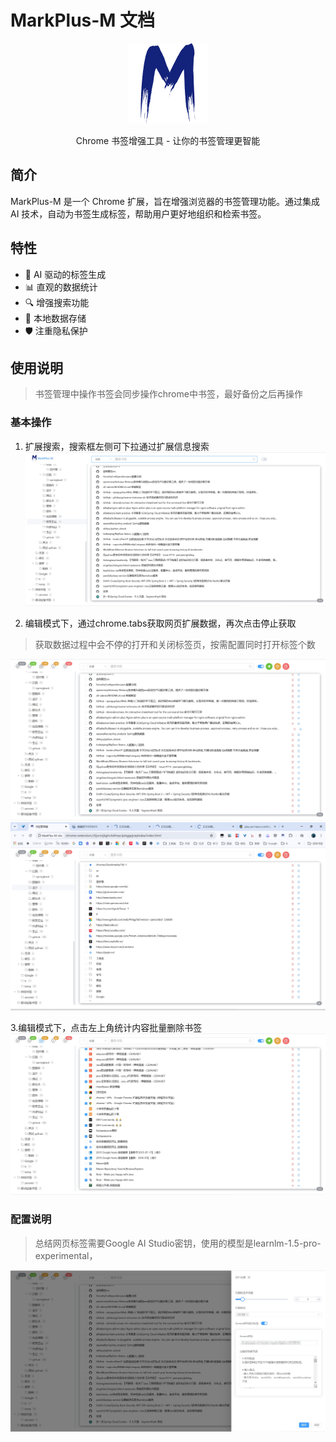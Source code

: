 # MarkPlus-M 文档

<div align="center">

![MarkPlus-M Logo](src/assets/icons/icon128.png)

Chrome 书签增强工具 - 让你的书签管理更智能

[//]: # ([English]&#40;./docs/en/README.md&#41; | 简体中文)

</div>

## 简介

MarkPlus-M 是一个 Chrome 扩展，旨在增强浏览器的书签管理功能。通过集成 AI 技术，自动为书签生成标签，帮助用户更好地组织和检索书签。

## 特性

- 🤖 AI 驱动的标签生成
- 📊 直观的数据统计
- 🔍 增强搜索功能
- 💾 本地数据存储
- 🛡️ 注重隐私保护

## 使用说明
> 书签管理中操作书签会同步操作chrome中书签，最好备份之后再操作

### 基本操作
1. 扩展搜索，搜索框左侧可下拉通过扩展信息搜索
![](docs/images/1.png)

2. 编辑模式下，通过chrome.tabs获取网页扩展数据，再次点击停止获取

> 获取数据过程中会不停的打开和关闭标签页，按需配置同时打开标签个数

![](docs/images/2.png)
![](docs/images/2-1.png)

3.编辑模式下，点击左上角统计内容批量删除书签
![](docs/images/2-2.png)

### 配置说明
> 总结网页标签需要Google AI Studio密钥，使用的模型是learnlm-1.5-pro-experimental，

![](docs/images/3.png)
